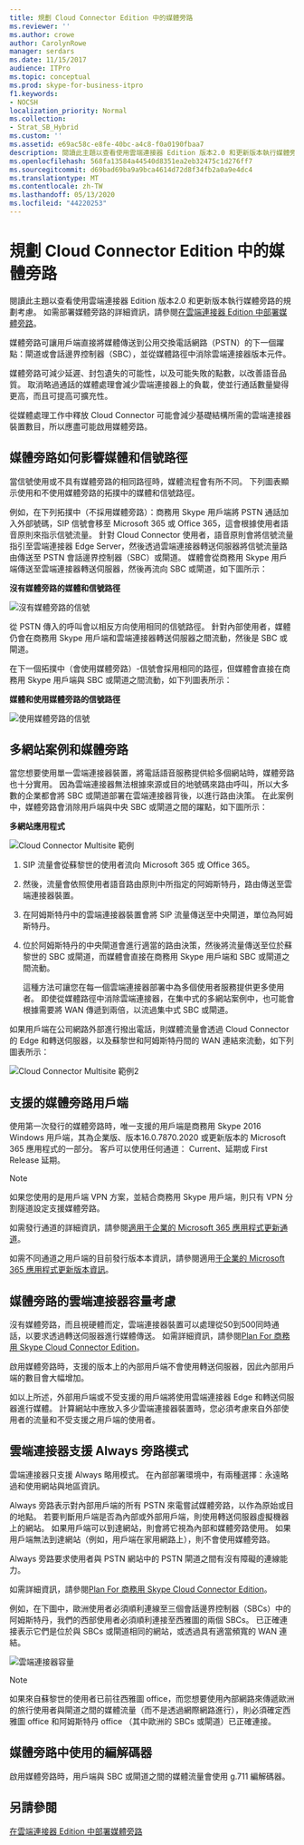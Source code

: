 ```yaml
---
title: 規劃 Cloud Connector Edition 中的媒體旁路
ms.reviewer: ''
ms.author: crowe
author: CarolynRowe
manager: serdars
ms.date: 11/15/2017
audience: ITPro
ms.topic: conceptual
ms.prod: skype-for-business-itpro
f1.keywords:
- NOCSH
localization_priority: Normal
ms.collection:
- Strat_SB_Hybrid
ms.custom: ''
ms.assetid: e69ac58c-e8fe-40bc-a4c8-f0a0190fbaa7
description: 閱讀此主題以查看使用雲端連接器 Edition 版本2.0 和更新版本執行媒體旁路的規劃考慮。 如需部署媒體旁路的詳細資訊，請參閱在雲端連接器 Edition 中部署媒體旁路。
ms.openlocfilehash: 568fa13584a44540d8351ea2eb32475c1d276ff7
ms.sourcegitcommit: d69bad69ba9a9bca4614d72d8f34fb2a0a9e4dc4
ms.translationtype: MT
ms.contentlocale: zh-TW
ms.lasthandoff: 05/13/2020
ms.locfileid: "44220253"
---
```

# <a name="plan-for-media-bypass-in-cloud-connector-edition"></a>規劃 Cloud Connector Edition 中的媒體旁路
 
閱讀此主題以查看使用雲端連接器 Edition 版本2.0 和更新版本執行媒體旁路的規劃考慮。 如需部署媒體旁路的詳細資訊，請參閱[在雲端連接器 Edition 中部署媒體旁路](deploy-media-bypass-in-cloud-connector.md)。
  
媒體旁路可讓用戶端直接將媒體傳送到公用交換電話網路（PSTN）的下一個躍點：閘道或會話邊界控制器（SBC），並從媒體路徑中消除雲端連接器版本元件。
  
媒體旁路可減少延遲、封包遺失的可能性，以及可能失敗的點數，以改善語音品質。 取消略過通話的媒體處理會減少雲端連接器上的負載，使並行通話數量變得更高，而且可提高可擴充性。 
  
 從媒體處理工作中釋放 Cloud Connector 可能會減少基礎結構所需的雲端連接器裝置數目，所以應盡可能啟用媒體旁路。
  
## <a name="how-media-bypass-affects-media-and-signaling-pathways"></a>媒體旁路如何影響媒體和信號路徑

當信號使用或不具有媒體旁路的相同路徑時，媒體流程會有所不同。 下列圖表顯示使用和不使用媒體旁路的拓撲中的媒體和信號路徑。 
  
例如，在下列拓撲中（不採用媒體旁路）：商務用 Skype 用戶端將 PSTN 通話加入外部號碼，SIP 信號會移至 Microsoft 365 或 Office 365，這會根據使用者語音原則來指示信號流量。 針對 Cloud Connector 使用者，語音原則會將信號流量指引至雲端連接器 Edge Server，然後透過雲端連接器轉送伺服器將信號流量路由傳送至 PSTN 會話邊界控制器（SBC）或閘道。 媒體會從商務用 Skype 用戶端傳送至雲端連接器轉送伺服器，然後再流向 SBC 或閘道，如下圖所示：
  
**沒有媒體旁路的媒體和信號路徑**

![沒有媒體旁路的信號](../../media/5cd7e3bf-2565-4bd9-ad5a-f03e13c01060.png)
  
從 PSTN 傳入的呼叫會以相反方向使用相同的信號路徑。 針對內部使用者，媒體仍會在商務用 Skype 用戶端和雲端連接器轉送伺服器之間流動，然後是 SBC 或閘道。
  
在下一個拓撲中（會使用媒體旁路）-信號會採用相同的路徑，但媒體會直接在商務用 Skype 用戶端與 SBC 或閘道之間流動，如下列圖表所示：
  
**媒體和使用媒體旁路的信號路徑**

![使用媒體旁路的信號](../../media/60400c38-4921-4964-89f2-5e53b68fb497.png)
  
## <a name="multi-site-scenario-and-media-bypass"></a>多網站案例和媒體旁路

當您想要使用單一雲端連接器裝置，將電話語音服務提供給多個網站時，媒體旁路也十分實用。 因為雲端連接器無法根據來源或目的地號碼來路由呼叫，所以大多數的企業都會將 SBC 或閘道部署在雲端連接器背後，以進行路由決策。 在此案例中，媒體旁路會消除用戶端與中央 SBC 或閘道之間的躍點，如下圖所示：
  
**多網站應用程式**

![Cloud Connector Multisite 範例](../../media/ace8dc3c-1082-46a2-b8b4-98cbf678620e.png)
  
1. SIP 流量會從蘇黎世的使用者流向 Microsoft 365 或 Office 365。
    
2. 然後，流量會依照使用者語音路由原則中所指定的阿姆斯特丹，路由傳送至雲端連接器裝置。
    
3. 在阿姆斯特丹中的雲端連接器裝置會將 SIP 流量傳送至中央閘道，單位為阿姆斯特丹。
    
4. 位於阿姆斯特丹的中央閘道會進行適當的路由決策，然後將流量傳送至位於蘇黎世的 SBC 或閘道，而媒體會直接在商務用 Skype 用戶端和 SBC 或閘道之間流動。
    
   這種方法可讓您在每一個雲端連接器部署中為多個使用者服務提供更多使用者。 即使從媒體路徑中消除雲端連接器，在集中式的多網站案例中，也可能會根據需要將 WAN 傳遞到兩倍，以流過集中式 SBC 或閘道。
  
如果用戶端在公司網路外部進行撥出電話，則媒體流量會透過 Cloud Connector 的 Edge 和轉送伺服器，以及蘇黎世和阿姆斯特丹間的 WAN 連結來流動，如下列圖表所示：
  
![Cloud Connector Multisite 範例2](../../media/ef95839c-4552-440e-9698-7615707a1b50.png)
  
## <a name="supported-clients-for-media-bypass"></a>支援的媒體旁路用戶端

使用第一次發行的媒體旁路時，唯一支援的用戶端是商務用 Skype 2016 Windows 用戶端，其為企業版、版本16.0.7870.2020 或更新版本的 Microsoft 365 應用程式的一部分。 客戶可以使用任何通道： Current、延期或 First Release 延期。 
  
> [!NOTE]
> 如果您使用的是用戶端 VPN 方案，並結合商務用 Skype 用戶端，則只有 VPN 分割隧道設定支援媒體旁路。 
  
如需發行通道的詳細資訊，請參閱[適用于企業的 Microsoft 365 應用程式更新通道](https://support.office.com/article/Overview-of-update-channels-for-Office-365-ProPlus-9ccf0f13-28ff-4975-9bd2-7e4ea2fefef4?ui=en-US&amp;rs=en-US&amp;ad=US)。
  
如需不同通道之用戶端的目前發行版本本資訊，請參閱適用[于企業的 Microsoft 365 應用程式更新版本資訊](https://docs.microsoft.com/officeupdates/release-notes-office365-proplus)。 
  
## <a name="cloud-connector-capacity-considerations-with-media-bypass"></a>媒體旁路的雲端連接器容量考慮

沒有媒體旁路，而且視硬體而定，雲端連接器裝置可以處理從50到500同時通話，以要求透過轉送伺服器進行媒體傳送。 如需詳細資訊，請參閱[Plan For 商務用 Skype Cloud Connector Edition](https://technet.microsoft.com/library/mt605227.aspx)。 
  
啟用媒體旁路時，支援的版本上的內部用戶端不會使用轉送伺服器，因此內部用戶端的數目會大幅增加。 
  
如以上所述，外部用戶端或不受支援的用戶端將使用雲端連接器 Edge 和轉送伺服器進行媒體。 計算網站中應放入多少雲端連接器裝置時，您必須考慮來自外部使用者的流量和不受支援之用戶端的使用者。
  
## <a name="cloud-connector-supports-always-bypass-mode"></a>雲端連接器支援 Always 旁路模式

雲端連接器只支援 Always 略用模式。 在內部部署環境中，有兩種選擇：永遠略過和使用網站與地區資訊。
  
Always 旁路表示對內部用戶端的所有 PSTN 來電嘗試媒體旁路，以作為原始或目的地點。 若要判斷用戶端是否為內部或外部用戶端，則使用轉送伺服器虛擬機器上的網站。 如果用戶端可以到達網站，則會將它視為內部和媒體旁路使用。 如果用戶端無法到達網站（例如，用戶端在家用網路上），則不會使用媒體旁路。 
  
Always 旁路要求使用者與 PSTN 網站中的 PSTN 閘道之間有沒有障礙的連線能力。 
  
如需詳細資訊，請參閱[Plan For 商務用 Skype Cloud Connector Edition](https://technet.microsoft.com/library/mt605227.aspx)。 
  
例如，在下圖中，歐洲使用者必須順利連線至三個會話邊界控制器（SBCs）中的阿姆斯特丹，我們的西部使用者必須順利連接至西雅圖的兩個 SBCs。 已正確連接表示它們是位於與 SBCs 或閘道相同的網站，或透過具有適當頻寬的 WAN 連結。
  
![雲端連接器容量](../../media/efb2269b-d44f-474e-aea8-c5158e729cfe.png)
  
> [!NOTE]
> 如果來自蘇黎世的使用者已前往西雅圖 office，而您想要使用內部網路來傳遞歐洲的旅行使用者與閘道之間的媒體流量（而不是透過網際網路進行），則必須確定西雅圖 office 和阿姆斯特丹 office （其中歐洲的 SBCs 或閘道）已正確連接。 
  
## <a name="codecs-used-in-media-bypass"></a>媒體旁路中使用的編解碼器

啟用媒體旁路時，用戶端與 SBC 或閘道之間的媒體流量會使用 g.711 編解碼器。 
  
## <a name="see-also"></a>另請參閱

[在雲端連接器 Edition 中部署媒體旁路](deploy-media-bypass-in-cloud-connector.md)
